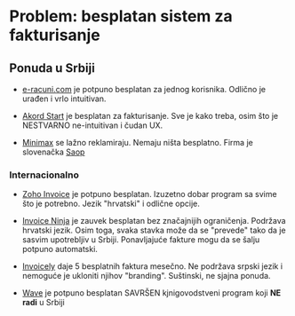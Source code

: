 # Problem: besplatan sistem za fakturisanje

## Ponuda u Srbiji

- [e-racuni.com](https://e-racuni.com/hrs/WikiPage?page=Price+list&lang=Serbian) je potpuno besplatan za jednog korisnika.
  Odlično je urađen i vrlo intuitivan.

- [Akord Start](https://akord.rs/Account/LogOn/START) je besplatan za fakturisanje.
  Sve je kako treba, osim što je NESTVARNO ne-intuitivan i čudan UX.

- [Minimax](https://www.minimax.rs/besplatno-izdavanje-racuna/) se lažno reklamiraju.
  Nemaju ništa besplatno. Firma je slovenačka [Saop](https://www.saop.rs/)

### Internacionalno

- [Zoho Invoice](https://www.zoho.com/invoice/) je potpuno besplatan.
  Izuzetno dobar program sa svime što je potrebno. Jezik "hrvatski" i odlične opcije.

- [Invoice Ninja](https://www.invoiceninja.com/invoicing-pricing-plans/) je zauvek besplatan bez značajnijih ograničenja.
  Podržava hrvatski jezik. Osim toga, svaka stavka može da se "prevede" tako da je sasvim upotrebljiv u Srbiji.
  Ponavljajuće fakture mogu da se šalju potpuno automatski.

- [Invoicely](https://invoicely.com/pricing) daje 5 besplatnih faktura mesečno.
  Ne podržava srpski jezik i nemoguće je ukloniti njihov "branding". Suštinski, ne sjajna ponuda.

- [Wave](https://www.waveapps.com/pricing) je potpuno besplatan SAVRŠEN kjnigovodstveni program koji **NE radi** u Srbiji

